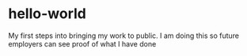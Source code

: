 # hello-world
My first steps into bringing my work to public.
I am doing this so future employers can see proof of what I have done
